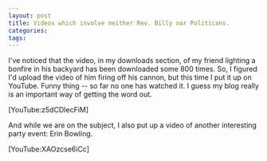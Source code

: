 ```yaml
---
layout: post
title: Videos which involve neither Rev. Billy nor Politicans.
categories: 
tags: 
---
```


  <p>I've noticed that the video, in my downloads section, of my friend lighting a bonfire in his backyard has been downloaded some 800 times.  So, I figured I'd upload the video of him firing off his cannon, but this time I put it up on YouTube.  Funny thing -- so far no one has watched it.   I guess my blog really is an important way of getting the word out.</p> <p>[YouTube:z5dCDIecFiM]</p> <p> </p> <p>And while we are on the subject, I also put up a video of another interesting party event: Erin Bowling.</p> <p>[YouTube:XAOzcse6iCc]</p>